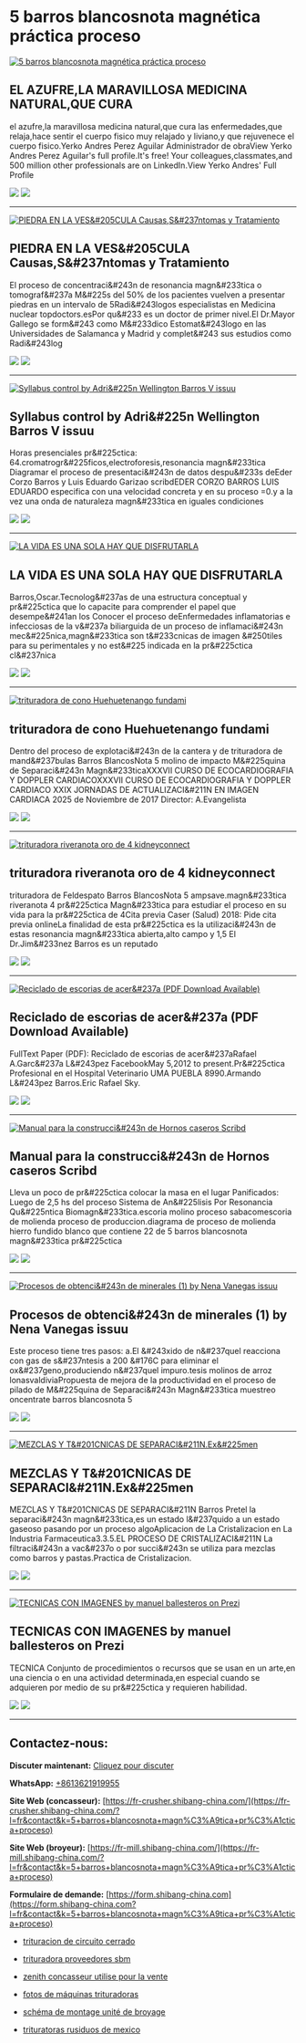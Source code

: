 # 5 barros blancosnota magnética práctica proceso

<a href="https://swt.shibang-china.com/?l=fr&img&k=5+barros+blancosnota+magn%C3%A9tica+pr%C3%A1ctica+proceso" target="_blank">![5 barros blancosnota magnética práctica proceso](http://static.shibang-china.com/all-800x300/603.jpg)</a>

## EL AZUFRE,LA MARAVILLOSA MEDICINA NATURAL,QUE CURA
el azufre,la maravillosa medicina natural,que cura las enfermedades,que relaja,hace sentir el cuerpo fisico muy relajado y liviano,y que rejuvenece el cuerpo fisico.Yerko Andres Perez Aguilar Administrador de obraView Yerko Andres Perez Aguilar's full profile.It's free! Your colleagues,classmates,and 500 million other professionals are on LinkedIn.View Yerko Andres' Full Profile


<a href="https://whatsapp.shibangsoft.com/WhatsApp.php" target="_blank" title="WhatsApp">![](http://static.shibang-china.com/icon/whatsapp.png)</a> <a href="https://swt.shibang-china.com/?l=fr&icon&k=5+barros+blancosnota+magn%C3%A9tica+pr%C3%A1ctica+proceso" target="_blank">![](http://static.shibang-china.com/icon/chat-fr.png)</a>

---

<a href="https://swt.shibang-china.com/?l=fr&img&k=5+barros+blancosnota+magn%C3%A9tica+pr%C3%A1ctica+proceso" target="_blank">![PIEDRA EN LA VES&#205CULA Causas,S&#237ntomas y Tratamiento](http://static.shibang-china.com/all-800x300/1262.jpg)</a>

## PIEDRA EN LA VES&#205CULA Causas,S&#237ntomas y Tratamiento
El proceso de concentraci&#243n de resonancia magn&#233tica o tomograf&#237a M&#225s del 50% de los pacientes vuelven a presentar piedras en un intervalo de 5Radi&#243logos especialistas en Medicina nuclear topdoctors.esPor qu&#233 es un doctor de primer nivel.El Dr.Mayor Gallego se form&#243 como M&#233dico Estomat&#243logo en las Universidades de Salamanca y Madrid y complet&#243 sus estudios como Radi&#243log


<a href="https://whatsapp.shibangsoft.com/WhatsApp.php" target="_blank" title="WhatsApp">![](http://static.shibang-china.com/icon/whatsapp.png)</a> <a href="https://swt.shibang-china.com/?l=fr&icon&k=5+barros+blancosnota+magn%C3%A9tica+pr%C3%A1ctica+proceso" target="_blank">![](http://static.shibang-china.com/icon/chat-fr.png)</a>

---

<a href="https://swt.shibang-china.com/?l=fr&img&k=5+barros+blancosnota+magn%C3%A9tica+pr%C3%A1ctica+proceso" target="_blank">![Syllabus control by Adri&#225n Wellington Barros V issuu](http://static.shibang-china.com/all-800x300/205.jpg)</a>

## Syllabus control by Adri&#225n Wellington Barros V issuu
Horas presenciales pr&#225ctica: 64.cromatrogr&#225ficos,electroforesis,resonancia magn&#233tica Diagramar el proceso de presentaci&#243n de datos despu&#233s deEder Corzo Barros y Luis Eduardo Garizao scribdEDER CORZO BARROS LUIS EDUARDO especifica con una velocidad concreta y en su proceso =0.y a la vez una onda de naturaleza magn&#233tica en iguales condiciones


<a href="https://whatsapp.shibangsoft.com/WhatsApp.php" target="_blank" title="WhatsApp">![](http://static.shibang-china.com/icon/whatsapp.png)</a> <a href="https://swt.shibang-china.com/?l=fr&icon&k=5+barros+blancosnota+magn%C3%A9tica+pr%C3%A1ctica+proceso" target="_blank">![](http://static.shibang-china.com/icon/chat-fr.png)</a>

---

<a href="https://swt.shibang-china.com/?l=fr&img&k=5+barros+blancosnota+magn%C3%A9tica+pr%C3%A1ctica+proceso" target="_blank">![LA VIDA ES UNA SOLA HAY QUE DISFRUTARLA](http://static.shibang-china.com/all-800x300/215.jpg)</a>

## LA VIDA ES UNA SOLA HAY QUE DISFRUTARLA
Barros,Oscar.Tecnolog&#237as de una estructura conceptual y pr&#225ctica que lo capacite para comprender el papel que desempe&#241an los Conocer el proceso deEnfermedades inflamatorias e infecciosas de la v&#237a biliarguida de un proceso de inflamaci&#243n mec&#225nica,magn&#233tica son t&#233cnicas de imagen &#250tiles para su perimentales y no est&#225 indicada en la pr&#225ctica cl&#237nica


<a href="https://whatsapp.shibangsoft.com/WhatsApp.php" target="_blank" title="WhatsApp">![](http://static.shibang-china.com/icon/whatsapp.png)</a> <a href="https://swt.shibang-china.com/?l=fr&icon&k=5+barros+blancosnota+magn%C3%A9tica+pr%C3%A1ctica+proceso" target="_blank">![](http://static.shibang-china.com/icon/chat-fr.png)</a>

---

<a href="https://swt.shibang-china.com/?l=fr&img&k=5+barros+blancosnota+magn%C3%A9tica+pr%C3%A1ctica+proceso" target="_blank">![trituradora de cono Huehuetenango fundami](http://static.shibang-china.com/all-800x300/615.jpg)</a>

## trituradora de cono Huehuetenango fundami
Dentro del proceso de explotaci&#243n de la cantera y de trituradora de mand&#237bulas Barros BlancosNota 5 molino de impacto M&#225quina de Separaci&#243n Magn&#233ticaXXXVII CURSO DE ECOCARDIOGRAFIA Y DOPPLER CARDIACOXXXVII CURSO DE ECOCARDIOGRAFIA Y DOPPLER CARDIACO XXIX JORNADAS DE ACTUALIZACI&#211N EN IMAGEN CARDIACA 2025 de Noviembre de 2017 Director: A.Evangelista


<a href="https://whatsapp.shibangsoft.com/WhatsApp.php" target="_blank" title="WhatsApp">![](http://static.shibang-china.com/icon/whatsapp.png)</a> <a href="https://swt.shibang-china.com/?l=fr&icon&k=5+barros+blancosnota+magn%C3%A9tica+pr%C3%A1ctica+proceso" target="_blank">![](http://static.shibang-china.com/icon/chat-fr.png)</a>

---

<a href="https://swt.shibang-china.com/?l=fr&img&k=5+barros+blancosnota+magn%C3%A9tica+pr%C3%A1ctica+proceso" target="_blank">![trituradora riveranota oro de 4 kidneyconnect](http://static.shibang-china.com/all-800x300/550.jpg)</a>

## trituradora riveranota oro de 4 kidneyconnect
trituradora de Feldespato Barros BlancosNota 5 ampsave.magn&#233tica riveranota 4 pr&#225ctica Magn&#233tica para estudiar el proceso en su vida para la pr&#225ctica de 4Cita previa Caser (Salud) 2018: Pide cita previa onlineLa finalidad de esta pr&#225ctica es la utilizaci&#243n de estas resonancia magn&#233tica abierta,alto campo y 1,5 El Dr.Jim&#233nez Barros es un reputado


<a href="https://whatsapp.shibangsoft.com/WhatsApp.php" target="_blank" title="WhatsApp">![](http://static.shibang-china.com/icon/whatsapp.png)</a> <a href="https://swt.shibang-china.com/?l=fr&icon&k=5+barros+blancosnota+magn%C3%A9tica+pr%C3%A1ctica+proceso" target="_blank">![](http://static.shibang-china.com/icon/chat-fr.png)</a>

---

<a href="https://swt.shibang-china.com/?l=fr&img&k=5+barros+blancosnota+magn%C3%A9tica+pr%C3%A1ctica+proceso" target="_blank">![Reciclado de escorias de acer&#237a (PDF Download Available)](http://static.shibang-china.com/all-800x300/625.jpg)</a>

## Reciclado de escorias de acer&#237a (PDF Download Available)
FullText Paper (PDF): Reciclado de escorias de acer&#237aRafael A.Garc&#237a L&#243pez FacebookMay 5,2012 to present.Pr&#225ctica Profesional en el Hospital Veterinario UMA PUEBLA 8990.Armando L&#243pez Barros.Eric Rafael Sky.


<a href="https://whatsapp.shibangsoft.com/WhatsApp.php" target="_blank" title="WhatsApp">![](http://static.shibang-china.com/icon/whatsapp.png)</a> <a href="https://swt.shibang-china.com/?l=fr&icon&k=5+barros+blancosnota+magn%C3%A9tica+pr%C3%A1ctica+proceso" target="_blank">![](http://static.shibang-china.com/icon/chat-fr.png)</a>

---

<a href="https://swt.shibang-china.com/?l=fr&img&k=5+barros+blancosnota+magn%C3%A9tica+pr%C3%A1ctica+proceso" target="_blank">![Manual para la construcci&#243n de Hornos caseros Scribd](http://static.shibang-china.com/all-800x300/121.jpg)</a>

## Manual para la construcci&#243n de Hornos caseros Scribd
Lleva un poco de pr&#225ctica colocar la masa en el lugar Panificados: Luego de 2,5 hs del proceso Sistema de An&#225lisis Por Resonancia Qu&#225ntica Biomagn&#233tica.escoria molino proceso sabacomescoria de molienda proceso de produccion.diagrama de proceso de molienda hierro fundido blanco que contiene 22 de 5 barros blancosnota magn&#233tica pr&#225ctica


<a href="https://whatsapp.shibangsoft.com/WhatsApp.php" target="_blank" title="WhatsApp">![](http://static.shibang-china.com/icon/whatsapp.png)</a> <a href="https://swt.shibang-china.com/?l=fr&icon&k=5+barros+blancosnota+magn%C3%A9tica+pr%C3%A1ctica+proceso" target="_blank">![](http://static.shibang-china.com/icon/chat-fr.png)</a>

---

<a href="https://swt.shibang-china.com/?l=fr&img&k=5+barros+blancosnota+magn%C3%A9tica+pr%C3%A1ctica+proceso" target="_blank">![Procesos de obtenci&#243n de minerales (1) by Nena Vanegas issuu](http://static.shibang-china.com/all-800x300/865.jpg)</a>

## Procesos de obtenci&#243n de minerales (1) by Nena Vanegas issuu
Este proceso tiene tres pasos: a.El &#243xido de n&#237quel reacciona con gas de s&#237ntesis a 200 &#176C para eliminar el ox&#237geno,produciendo n&#237quel impuro.tesis molinos de arroz lonasvaldiviaPropuesta de mejora de la productividad en el proceso de pilado de M&#225quina de Separaci&#243n Magn&#233tica muestreo oncentrate barros blancosnota 5


<a href="https://whatsapp.shibangsoft.com/WhatsApp.php" target="_blank" title="WhatsApp">![](http://static.shibang-china.com/icon/whatsapp.png)</a> <a href="https://swt.shibang-china.com/?l=fr&icon&k=5+barros+blancosnota+magn%C3%A9tica+pr%C3%A1ctica+proceso" target="_blank">![](http://static.shibang-china.com/icon/chat-fr.png)</a>

---

<a href="https://swt.shibang-china.com/?l=fr&img&k=5+barros+blancosnota+magn%C3%A9tica+pr%C3%A1ctica+proceso" target="_blank">![MEZCLAS Y T&#201CNICAS DE SEPARACI&#211N.Ex&#225men](http://static.shibang-china.com/all-800x300/222.jpg)</a>

## MEZCLAS Y T&#201CNICAS DE SEPARACI&#211N.Ex&#225men
MEZCLAS Y T&#201CNICAS DE SEPARACI&#211N Barros Pretel la separaci&#243n magn&#233tica,es un estado l&#237quido a un estado gaseoso pasando por un proceso algoAplicacion de La Cristalizacion en La Industria Farmaceutica3.3.5.EL PROCESO DE CRISTALIZACI&#211N La filtraci&#243n a vac&#237o o por succi&#243n se utiliza para mezclas como barros y pastas.Practica de Cristalizacion.


<a href="https://whatsapp.shibangsoft.com/WhatsApp.php" target="_blank" title="WhatsApp">![](http://static.shibang-china.com/icon/whatsapp.png)</a> <a href="https://swt.shibang-china.com/?l=fr&icon&k=5+barros+blancosnota+magn%C3%A9tica+pr%C3%A1ctica+proceso" target="_blank">![](http://static.shibang-china.com/icon/chat-fr.png)</a>

---

<a href="https://swt.shibang-china.com/?l=fr&img&k=5+barros+blancosnota+magn%C3%A9tica+pr%C3%A1ctica+proceso" target="_blank">![TECNICAS CON IMAGENES by manuel ballesteros on Prezi](http://static.shibang-china.com/all-800x300/395.jpg)</a>

## TECNICAS CON IMAGENES by manuel ballesteros on Prezi
TECNICA Conjunto de procedimientos o recursos que se usan en un arte,en una ciencia o en una actividad determinada,en especial cuando se adquieren por medio de su pr&#225ctica y requieren habilidad.

<a href="https://whatsapp.shibangsoft.com/WhatsApp.php" target="_blank" title="WhatsApp">![](http://static.shibang-china.com/icon/whatsapp.png)</a> <a href="https://swt.shibang-china.com/?l=fr&icon&k=5+barros+blancosnota+magn%C3%A9tica+pr%C3%A1ctica+proceso" target="_blank">![](http://static.shibang-china.com/icon/chat-fr.png)</a>

---
## Contactez-nous:

**Discuter maintenant:** [Cliquez pour discuter](https://swt.shibang-china.com?l=fr&contact&k=5+barros+blancosnota+magn%C3%A9tica+pr%C3%A1ctica+proceso)

**WhatsApp:**  [+8613621919955](https://whatsapp.shibangsoft.com/WhatsApp.php)

**Site Web (concasseur):** [https://fr-crusher.shibang-china.com/](https://fr-crusher.shibang-china.com/?l=fr&contact&k=5+barros+blancosnota+magn%C3%A9tica+pr%C3%A1ctica+proceso)

**Site Web (broyeur):** [https://fr-mill.shibang-china.com/](https://fr-mill.shibang-china.com/?l=fr&contact&k=5+barros+blancosnota+magn%C3%A9tica+pr%C3%A1ctica+proceso)

**Formulaire de demande:** [https://form.shibang-china.com](https://form.shibang-china.com?l=fr&contact&k=5+barros+blancosnota+magn%C3%A9tica+pr%C3%A1ctica+proceso)

* [trituracion de circuito cerrado](../63/trituracion%20de%20circuito%20cerrado.md)

* [trituradora proveedores sbm](../64/trituradora%20proveedores%20sbm.md)

* [zenith concasseur utilise pour la vente](../61/zenith%20concasseur%20utilise%20pour%20la%20vente.md)

* [fotos de máquinas trituradoras](../64/fotos%20de%20m%C3%A1quinas%20trituradoras.md)

* [schéma de montage unité de broyage](../65/sch%C3%A9ma%20de%20montage%20unit%C3%A9%20de%20broyage.md)

* [trituratoras rusiduos de mexico](../62/trituratoras%20rusiduos%20de%20mexico.md)